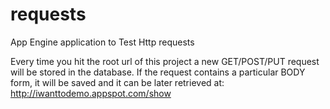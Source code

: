 # requests

App Engine application to Test Http requests

Every time you hit the root url of this project a new GET/POST/PUT request will be stored in the database. 
If the request contains a particular BODY form, it will be saved and it can be later retrieved at:
http://iwanttodemo.appspot.com/show
